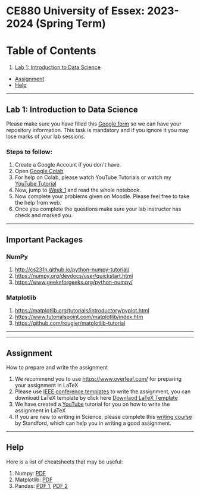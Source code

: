 # CE880 University of Essex: 2023-2024 (Spring Term)

# Table of Contents
1. [Lab 1: Introduction to Data Science](#introduction)
<!-- 
2. [Lab 2: Being a Data Scientist](#DS)
3. [Lab 3: Data Exploration: Exploratory Data Analysis](#DE)
4. [Lab 4: Data Exploration: Clustering and Dimensionality Reduction](#DE2)
5. [Lab 5: Introduction to Machine Learning](#ML)
6. [Lab 6: Evaluation Metrics and Hypothesis Testing](#SHT)
7. [Lab 7: Decision Tree and Ensemble Learning](#DTE)
9. [Lab 9: Explainable AI](#xAI)

10. [Lab 7: Deep Learning for Images and Text](#DL)
11. [Lab 8: Transfer Learning](#TL) 
-->
* [Assignment](#assignment)
* [Help](#help)

***

## Lab 1: Introduction to Data Science <a name="introduction"></a>

Please make sure you have filled this [Google form](https://docs.google.com/forms/d/1fs2wBMwupMQYIxbDPyOnimS-n7O6agZ3bCOQrwDrs8I) so we can have your repository information. This task is mandatory and if you ignore it you may lose marks of your lab sessions.

### Steps to follow:

1. Create a Google Account if you don't have.
2. Open [Google Colab](https://colab.research.google.com/)
3. For help on Colab, please watch YouTube Tutorials or watch my [YouTube Tutorial](https://www.youtube.com/watch?v=Zwqy5ub_-00&list=PLIzq8uevSgtdhgCzajHUUESPifdw5ol1N)
4. Now, jump to [Week 1](https://github.com/sagihaider/CE880_2021/tree/main/Week1) and read the whole notebook.
5. Now complete your problems given on Moodle. Please feel free to take the help from web.
6. Once you complete the questions make sure your lab instructor has check and marked you. 

<!-- 
## Lab 2: Being a Data Scientist <a name="DS"></a>

### Steps to follow:

1. Go to [Week 2](https://github.com/sagihaider/CE880/tree/main/Week2) folder
2. Open [Exercise 1](https://github.com/sagihaider/CE880/blob/main/Week2/Exercise_2_1_NumPy.ipynb) in new tab and open the notebook in Google Colab. Go through the notebook, where we have covered NuPy and re-run all the cells and feel free to play with it.
3. Open [Exercise 2](https://github.com/sagihaider/CE880/blob/main/Week2/Exercise_2_2_Pandas.ipynb) in new tab and open the notebook in Google Colab. Go through the notebook, where we have covered Pandas and re-run all the cells and feel free to play with it.


## Lab 3: Data Exploration: Exploratory Data Analysis<a name="DE"></a>

### Steps to follow:

1. Go to [Week 3](https://github.com/sagihaider/CE880/tree/main/Week3) folder
2. Open [Exercise 1](https://github.com/sagihaider/CE880/blob/main/Week3/Exercise_3_1_DataLoadingColab.ipynb) in new tab and open the notebook in Google Colab. Go through the notebook, where we have covered Data Loading and re-run all the cells and feel free to play with it.
3. Open [Exercise 2](https://github.com/sagihaider/CE880/blob/main/Week3/Exercise_3_2_ReadingDataFiles.ipynb) in new tab and open the notebook in Google Colab. Go through the notebook, where we have reading different file formarts and re-run all the cells and feel free to play with it.
4. Open [Exercise 3](https://github.com/sagihaider/CE880/blob/main/Week3/Exercise_3_3_BasicStatistics.ipynb) in new tab and open the notebook in Google Colab. Go through the notebook, where we have covered basic statistics and re-run all the cells and feel free to play with it.


## Lab 4: Data Exploration: Clustering and Dimensionality Reduction <a name="DE2"></a>

### Steps to follow:

1. Go to [Week 4](https://github.com/sagihaider/CE880/tree/main/Week4) folder
2. Open [Exercise 1](https://github.com/sagihaider/CE880/blob/main/Week4/Exercise_4_DataExploration.ipynb) in new tab and open the notebook in Google Colab. Go through the notebook, where we have covered Clustering, Dimensionality Reduction, Outlier Detection, and a case study. Please re-run all the cells and feel free to play with it.

	
## Lab 5: Introduction to Machine Learning <a name="ML"></a>

### Steps to follow:

1. Go to [Week 5](https://github.com/sagihaider/CE880/tree/main/Week5) folder
2. Open [Exercise 5: Regression](https://github.com/sagihaider/CE880/blob/main/Week5/Exercise_5_Regression.ipynb) in new tab and open the notebook in Google Colab. Go through the notebook, where we have covered simple and multiple regression. Please re-run all the cells and feel free to play with it.
3. Open [Exercise 5: Classification](https://github.com/sagihaider/CE880_2021/blob/main/Week5/Exercise_5_Classification.ipynb) in new tab and open the notebook in Google Colab. Go through the notebook, where we have covered classification on the real data. Please re-run all the cells and feel free to play with it.


## Lab 6: Statistics and Hypothesis Testing <a name="SHT"></a>

### Steps to follow:

1. Go to [Week 6](https://github.com/sagihaider/CE880/tree/main/Week6) folder
2. Open [Exercise 6: Statistics and Hypothesis Testing](https://github.com/sagihaider/CE880/blob/main/Week6/Excersise_6_1.ipynb) in new tab and open the notebook in Google Colab. Go through the notebook, where we have a full example of Statistics and Hypothesis Testing. Please re-run all the cells and feel free to play with it.



## Lab 7: Decision Tree and Ensemble Learning <a name="DTE"></a>

### Steps to follow:

1. Go to [Week 7](https://github.com/sagihaider/CE880/tree/main/Week7) folder
2. Open [Exercise 7_1: Decision Tree](https://github.com/sagihaider/CE880/blob/main/Week7/Exercise_7_1_Decision_tree_classifier.ipynb) in new tab and open the notebook in Google Colab. Go through the notebook, where we have a full example of Decision Tree. Please re-run all the cells and feel free to play with it.
3. Open [Exercise 7_2: Random Forest](https://github.com/sagihaider/CE880/blob/main/Week7/Exercise_7_2_RandomForest_classifier.ipynb) in new tab and open the notebook in Google Colab. Go through the notebook, where we have a full example of Random Forest. Please re-run all the cells and feel free to play with it.



## Lab 9: Explainable AI <a name="xAI"></a>

### Steps to follow:

1. Go to [Week 9](https://github.com/sagihaider/CE880/tree/main/week9) folder
2. Open [Exercise 9_1](https://github.com/sagihaider/CE880/blob/main/week9/Excercise_9_1.ipynb) in new tab and open the notebook in Google Colab. Go through the notebook, where we have a full example of Titanic with explainable AI. Please re-run all the cells and feel free to play with it.

3. Open [Exercise 9_2](https://github.com/sagihaider/CE880/blob/main/week9/Excercise_9_2.ipynb) in new tab and open the notebook in Google Colab. Go through the notebook, where we have a full example of Wisconsin Breast Cancer with Explainable AI. Please re-run all the cells and feel free to play with it.

 -->


***
## Important Packages

### NumPy

1. http://cs231n.github.io/python-numpy-tutorial/ 
2. https://numpy.org/devdocs/user/quickstart.html
3. https://www.geeksforgeeks.org/python-numpy/

### Matplotlib

1. https://matplotlib.org/tutorials/introductory/pyplot.html
2. https://www.tutorialspoint.com/matplotlib/index.htm
3. https://github.com/rougier/matplotlib-tutorial 

***


***

## Assignment <a name="assignment"></a>

How to prepare and write the assignment 

1. We recommend you to use https://www.overleaf.com/ for preparing your assignment in LaTeX
2. Please use [IEEE conference templates](https://www.ieee.org/conferences/publishing/templates.html) to write the assignment, you can download LaTeX template by click here [Downlaod LaTeX Template](https://www.ieee.org/content/dam/ieee-org/ieee/web/org/pubs/conference-latex-template_10-17-19.zip) 
3. We have created a [YouTube](https://www.youtube.com/watch?embed=no&v=Ubi1lg4CXrw&t=314s) tutorial for you on how to write the assignment in LaTeX
4. If you are new to writing in Science, please complete this [writing course](https://www.youtube.com/watch?list=PL7MSLdv6U956caUxMGr7c0sBD7ZIP-Nie&v=Pbb0H114PYM&feature=emb_title) by Standford, which can help you in writing a good assignment.

***

## Help <a name="help"></a>

Here is a list of cheatsheets that may be useful:

1. Numpy: [PDF](https://s3.amazonaws.com/assets.datacamp.com/blog_assets/Numpy_Python_Cheat_Sheet.pdf)
2. Matplotlib: [PDF](https://s3.amazonaws.com/assets.datacamp.com/blog_assets/Python_Matplotlib_Cheat_Sheet.pdf)
3. Pandas: [PDF 1](https://datacamp-community-prod.s3.amazonaws.com/dbed353d-2757-4617-8206-8767ab379ab3), [PDF 2](https://s3.amazonaws.com/assets.datacamp.com/blog_assets/Python_Pandas_Cheat_Sheet_2.pdf)

